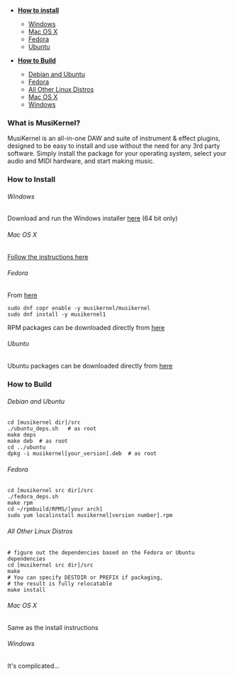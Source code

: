 - [**How to install**](#how-to-install)
    - [Windows](#windows)
    - [Mac OS X](#mac-os-x)
    - [Fedora](#fedora)
    - [Ubuntu](#ubuntu)

- [**How to Build**](#how-to-build)
    - [Debian and Ubuntu](#debian-and-ubuntu)
    - [Fedora](#fedora-1)
    - [All Other Linux Distros](#all-other-linux-distros)
    - [Mac OS X](#mac-os-x-1)
    - [Windows](#windows-1)
			

### What is MusiKernel?

MusiKernel is an all-in-one DAW and suite of instrument & effect plugins, designed to be easy to install and use without the need for any 3rd party software.  Simply install the package for your operating system, select your audio and MIDI hardware, and start making music.

### How to Install

###### Windows

Download and run the Windows installer [here](https://github.com/j3ffhubb/musikernel/releases/) (64 bit only)

###### Mac OS X

[Follow the instructions here](https://github.com/j3ffhubb/homebrew-musikernel)

###### Fedora

From [here](https://copr.fedoraproject.org/coprs/musikernel/musikernel/)

```
sudo dnf copr enable -y musikernel/musikernel
sudo dnf install -y musikernel1
```

RPM packages can be downloaded directly from [here](https://github.com/j3ffhubb/musikernel/releases)

###### Ubuntu

Ubuntu packages can be downloaded directly from [here](https://github.com/j3ffhubb/musikernel/releases)

### How to Build

###### Debian and Ubuntu

```
cd [musikernel dir]/src
./ubuntu_deps.sh   # as root
make deps
make deb  # as root
cd ../ubuntu
dpkg -i musikernel[your_version].deb  # as root
```

###### Fedora

```
cd [musikernel src dir]/src
./fedora_deps.sh
make rpm
cd ~/rpmbuild/RPMS/[your arch]
sudo yum localinstall musikernel[version number].rpm
```

###### All Other Linux Distros

```
# figure out the dependencies based on the Fedora or Ubuntu dependencies
cd [musikernel src dir]/src
make
# You can specify DESTDIR or PREFIX if packaging,
# the result is fully relocatable
make install
```

###### Mac OS X

Same as the install instructions

###### Windows

It's complicated...
